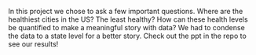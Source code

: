 In this project we chose to ask a few important questions. Where are the healthiest cities in the US? The least healthy? How can these health levels be quantified to make a meaningful story with data? We had to condense the data to a state level for a better story. Check out the ppt in the repo to see our results! 
